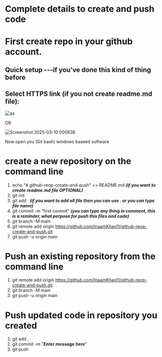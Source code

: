 # Complete details to create and push code

# First create repo in your github account. 

## Quick setup ---if you've done this kind of thing before

## Select HTTPS link (if you not create readme.md file):

![as](https://github.com/user-attachments/assets/d1beb0cb-460d-4ca5-9451-dd216313b44a)

OR

![Screenshot 2025-03-10 000838](https://github.com/user-attachments/assets/77cca758-16cd-4d29-942d-3179a5b80309)

Now open you (Git bash) windows baseed software 

# create a new repository on the command line

1. echo "# github-reop-create-and-push" >> README.md  ***(if you want to create readme.md file OPTIONAL)***
2. git init
3. git add . ***(if you want to add all file then you can use . or you can type file name)***
4. git commit -m "first commit"  ***(you can type any thing in comment, this is a reminder, what perpose for push this files and code)***
5. git branch -M main
6. git remote add origin https://github.com/InaamKhan11/github-reop-create-and-push.git
7. git push -u origin main

# Push an existing repository from the command line
1. git remote add origin https://github.com/InaamKhan11/github-reop-create-and-push.git
2. git branch -M main
3. git push -u origin main

# Push updated code in repository you created
1. git add .
2. git commit -m "***Enter message here***"
3. git push

